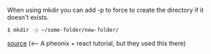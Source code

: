When using mkdir you can add -p to force to create the directory if it doesn't exists.

```bash
$ mkdir -p ~/some-folder/new-folder/
```

[source](https://www.learnphoenix.io/#/phoenix-chat/routes_and_views.md?_k=o1eatn) (<-- A pheonix + react tutorial, but they used this there)

